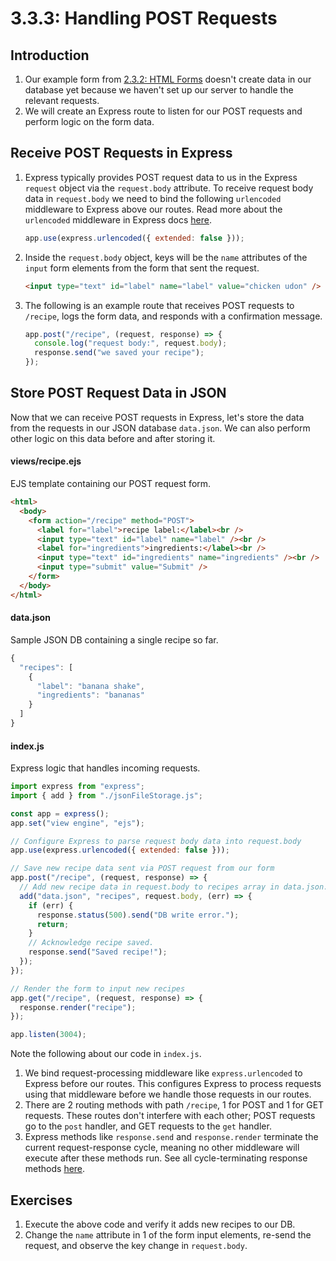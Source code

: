 # 3.3.3: Handling POST Requests

## Introduction

1. Our example form from [2.3.2: HTML Forms](2.3.2-html-forms.md) doesn't create data in our database yet because we haven't set up our server to handle the relevant requests.
2. We will create an Express route to listen for our POST requests and perform logic on the form data.

## Receive POST Requests in Express

1. Express typically provides POST request data to us in the Express `request` object via the `request.body` attribute. To receive request body data in `request.body` we need to bind the following `urlencoded` middleware to Express above our routes. Read more about the `urlencoded` middleware in Express docs [here](https://expressjs.com/en/api.html#express.urlencoded).

   ```javascript
   app.use(express.urlencoded({ extended: false }));
   ```

2. Inside the `request.body` object, keys will be the `name` attributes of the `input` form elements from the form that sent the request.

   ```html
   <input type="text" id="label" name="label" value="chicken udon" />
   ```

3. The following is an example route that receives POST requests to `/recipe`, logs the form data, and responds with a confirmation message.

   ```javascript
   app.post("/recipe", (request, response) => {
     console.log("request body:", request.body);
     response.send("we saved your recipe");
   });
   ```

## Store POST Request Data in JSON

Now that we can receive POST requests in Express, let's store the data from the requests in our JSON database `data.json`. We can also perform other logic on this data before and after storing it.

#### views/recipe.ejs

EJS template containing our POST request form.

```html
<html>
  <body>
    <form action="/recipe" method="POST">
      <label for="label">recipe label:</label><br />
      <input type="text" id="label" name="label" /><br />
      <label for="ingredients">ingredients:</label><br />
      <input type="text" id="ingredients" name="ingredients" /><br />
      <input type="submit" value="Submit" />
    </form>
  </body>
</html>
```

#### data.json

Sample JSON DB containing a single recipe so far.

```javascript
{
  "recipes": [
    {
      "label": "banana shake",
      "ingredients": "bananas"
    }
  ]
}
```

#### index.js

Express logic that handles incoming requests.

```javascript
import express from "express";
import { add } from "./jsonFileStorage.js";

const app = express();
app.set("view engine", "ejs");

// Configure Express to parse request body data into request.body
app.use(express.urlencoded({ extended: false }));

// Save new recipe data sent via POST request from our form
app.post("/recipe", (request, response) => {
  // Add new recipe data in request.body to recipes array in data.json.
  add("data.json", "recipes", request.body, (err) => {
    if (err) {
      response.status(500).send("DB write error.");
      return;
    }
    // Acknowledge recipe saved.
    response.send("Saved recipe!");
  });
});

// Render the form to input new recipes
app.get("/recipe", (request, response) => {
  response.render("recipe");
});

app.listen(3004);
```

Note the following about our code in `index.js`.

1. We bind request-processing middleware like `express.urlencoded` to Express before our routes. This configures Express to process requests using that middleware before we handle those requests in our routes.
2. There are 2 routing methods with path `/recipe`, 1 for POST and 1 for GET requests. These routes don't interfere with each other; POST requests go to the `post` handler, and GET requests to the `get` handler.
3. Express methods like `response.send` and `response.render` terminate the current request-response cycle, meaning no other middleware will execute after these methods run. See all cycle-terminating response methods [here](https://expressjs.com/en/guide/routing.html#response-methods).

## Exercises

1. Execute the above code and verify it adds new recipes to our DB.
2. Change the `name` attribute in 1 of the form input elements, re-send the request, and observe the key change in `request.body`.
